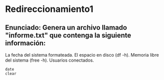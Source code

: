 # Redireccionamiento1
## Enunciado: Genera un archivo llamado "informe.txt" que contenga la siguiente información:
La fecha del sistema formateada.
El espacio en disco (df -h).
Memoria libre del sistema (free -h).
Usuarios conectados.




```
date
clear
```

